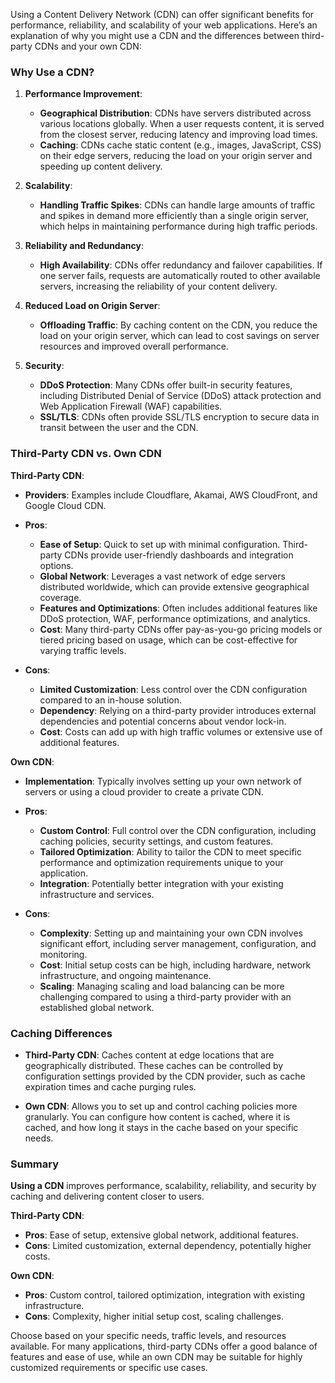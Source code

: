 Using a Content Delivery Network (CDN) can offer significant benefits for performance, reliability, and scalability of your web applications. Here’s an explanation of why you might use a CDN and the differences between third-party CDNs and your own CDN:

### **Why Use a CDN?**

1. **Performance Improvement**:
   - **Geographical Distribution**: CDNs have servers distributed across various locations globally. When a user requests content, it is served from the closest server, reducing latency and improving load times.
   - **Caching**: CDNs cache static content (e.g., images, JavaScript, CSS) on their edge servers, reducing the load on your origin server and speeding up content delivery.

2. **Scalability**:
   - **Handling Traffic Spikes**: CDNs can handle large amounts of traffic and spikes in demand more efficiently than a single origin server, which helps in maintaining performance during high traffic periods.

3. **Reliability and Redundancy**:
   - **High Availability**: CDNs offer redundancy and failover capabilities. If one server fails, requests are automatically routed to other available servers, increasing the reliability of your content delivery.

4. **Reduced Load on Origin Server**:
   - **Offloading Traffic**: By caching content on the CDN, you reduce the load on your origin server, which can lead to cost savings on server resources and improved overall performance.

5. **Security**:
   - **DDoS Protection**: Many CDNs offer built-in security features, including Distributed Denial of Service (DDoS) attack protection and Web Application Firewall (WAF) capabilities.
   - **SSL/TLS**: CDNs often provide SSL/TLS encryption to secure data in transit between the user and the CDN.

### **Third-Party CDN vs. Own CDN**

**Third-Party CDN**:
- **Providers**: Examples include Cloudflare, Akamai, AWS CloudFront, and Google Cloud CDN.
- **Pros**:
  - **Ease of Setup**: Quick to set up with minimal configuration. Third-party CDNs provide user-friendly dashboards and integration options.
  - **Global Network**: Leverages a vast network of edge servers distributed worldwide, which can provide extensive geographical coverage.
  - **Features and Optimizations**: Often includes additional features like DDoS protection, WAF, performance optimizations, and analytics.
  - **Cost**: Many third-party CDNs offer pay-as-you-go pricing models or tiered pricing based on usage, which can be cost-effective for varying traffic levels.

- **Cons**:
  - **Limited Customization**: Less control over the CDN configuration compared to an in-house solution.
  - **Dependency**: Relying on a third-party provider introduces external dependencies and potential concerns about vendor lock-in.
  - **Cost**: Costs can add up with high traffic volumes or extensive use of additional features.

**Own CDN**:
- **Implementation**: Typically involves setting up your own network of servers or using a cloud provider to create a private CDN.
- **Pros**:
  - **Custom Control**: Full control over the CDN configuration, including caching policies, security settings, and custom features.
  - **Tailored Optimization**: Ability to tailor the CDN to meet specific performance and optimization requirements unique to your application.
  - **Integration**: Potentially better integration with your existing infrastructure and services.

- **Cons**:
  - **Complexity**: Setting up and maintaining your own CDN involves significant effort, including server management, configuration, and monitoring.
  - **Cost**: Initial setup costs can be high, including hardware, network infrastructure, and ongoing maintenance.
  - **Scaling**: Managing scaling and load balancing can be more challenging compared to using a third-party provider with an established global network.

### **Caching Differences**

- **Third-Party CDN**: Caches content at edge locations that are geographically distributed. These caches can be controlled by configuration settings provided by the CDN provider, such as cache expiration times and cache purging rules.
  
- **Own CDN**: Allows you to set up and control caching policies more granularly. You can configure how content is cached, where it is cached, and how long it stays in the cache based on your specific needs.

### **Summary**

**Using a CDN** improves performance, scalability, reliability, and security by caching and delivering content closer to users. 

**Third-Party CDN**:
- **Pros**: Ease of setup, extensive global network, additional features.
- **Cons**: Limited customization, external dependency, potentially higher costs.

**Own CDN**:
- **Pros**: Custom control, tailored optimization, integration with existing infrastructure.
- **Cons**: Complexity, higher initial setup cost, scaling challenges.

Choose based on your specific needs, traffic levels, and resources available. For many applications, third-party CDNs offer a good balance of features and ease of use, while an own CDN may be suitable for highly customized requirements or specific use cases.
